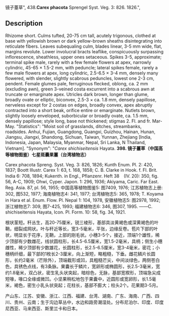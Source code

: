 镜子薹草",
438.**Carex phacota** Sprengel Syst. Veg. 3: 826. 1826.",

## Description
Rhizome short. Culms tufted, 20-75 cm tall, acutely trigonous, clothed at base with yellowish brown or dark yellow-brown sheaths disintegrating into reticulate fibers. Leaves subequaling culm, blades linear, 3-5 mm wide, flat, margins revolute. Lower involucral bracts leaflike, conspicuously surpassing inflorescence, sheathless, upper ones setaceous. Spikes 3-5, approximate; terminal spike male, rarely with a few female flowers at apex, narrowly cylindric, 45-65 × 1.5-2 mm, with peduncle; lateral spikes female, rarely a few male flowers at apex, long cylindric, 2.5-6.5 × 3-4 mm, densely many flowered, with slender, slightly scabrous peduncles, lowest one 2-3 cm, pendent. Female glumes pale, ferruginous flecked, oblong, ca. 2 mm (excluding awn), green 3-veined costa excurrent into a scabrous awn at truncate or emarginate apex. Utricles dark brown, longer than glume, broadly ovate or elliptic, biconvex, 2.5-3 × ca. 1.8 mm, densely papillose, nerveless except for 2 costas on edges, broadly convex, apex abruptly contracted into a short beak, orifice entire or emarginate. Nutlets brown, slightly loosely enveloped, suborbicular or broadly ovate, ca. 1.5 mm, densely papillose; style long, base not thickened; stigmas 2. Fl. and fr. Mar-May.
  "Statistics": "Moist soil of grasslands, ditches, streambanks, roadsides. Anhui, Fujian, Guangdong, Guangxi, Guizhou, Hainan, Hunan, Jiangsu, Jiangxi, Shandong, Sichuan, Taiwan, Yunnan, Zhejiang [India, Indonesia, Japan, Malaysia, Myanmar, Nepal, Sri Lanka, N Thailand, Vietnam].
  "Synonym": "*Carex shichiseitensis* Hayata.
**398. 镜子薹草（中国高等植物图鉴）七星斑囊果薹（台湾植物志）**

Carex phacota Spreng. Syst. Veg. 3: 826, 1826; Kunth Enum. Pl. 2: 420, 1837; Boott Illustr. Carex 1: 63, t. 168, 1858; C. B. Clarke in Hook. f. Fl. Brit. India 6: 708, 1894; Kukenth. in Engl., Pflanzenr. Heft 38　(IV. 20): 350, fig. 56, A-C, 1909; Ohwi, Cyper. Japon. 1: 296, 1936; Akiyama, Caric. Far East. Reg. Asia. 87, pl. 56, 1955; 中国高等植物图鉴5: 图7409, 1976; 江苏植物志上册: 302, 图532, 1977; 海南植物志4: 341, 1977; 台湾植物志5: 365, 1978; T. Koyama in Hara et al. Enum. Flow. Pl. Nepal 1: 104, 1978, 安徽植物志5: 图2978, 1992; 浙江植物志7: 309, 图7-425, 1993; 福建植物志6: 346, 图307, 1995. ——C. shichiseitensis Hayata, Icon. Pl. Form. 10: 58, fig. 34, 1921.

根状茎短。秆丛生，高20-75厘米，锐三棱形，基部具淡黄褐色或深黄褐色的叶鞘，细裂成网状。叶与秆近等长，宽3-5毫米，平张，边缘反卷。苞片下部的叶状，明显长于花序，无鞘，上部的刚毛状。小穗3-5个，接近，顶端1个雄性，稀少顶部有少数雌花，线状圆柱形，长4.5-6.5厘米，宽1.5-2毫米，具柄；侧生小穗雌性，稀少顶部有少数雄花，长圆柱形，长2.5-6.5厘米，宽3-4毫米，密花；小穗柄纤细，最下部的1枚长2-3厘米，向上渐短，略粗糙，下垂。雌花鳞片长圆形，长约2毫米（芒除外），顶端截形或凹，具粗糙芒尖，中间淡绿色，两侧苍白色，具锈色点线，有3条脉。果囊长于鳞片，宽卵形或椭圆形，长2.5-3毫米，宽约1.8毫米，双凸状，密生乳头状突起，暗棕色，无脉，基部宽楔形，顶端急尖成短喙，喙口全缘或微凹。小坚果稍松地包于果囊中，近圆形或宽卵形，长1.5毫米，褐色，密生小乳头状突起；花柱长，基部不膨大；柱头2个。花果期3-5月。

产山东、江苏、安徽、浙江、江西、福建、台湾、湖南、广东、海南、广西、四川、贵州、云南；生于沟边草丛中，水边和路旁潮湿处。分布尼泊尔、印度、印度尼西亚、马来西亚、斯里兰卡和日本。
